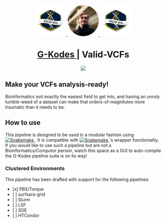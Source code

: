 <div align="center">
    <a href="/resources/assets/Valid-VCFs.png">
        <img height="100" src="./resources/assets/Valid-VCFs.png" />
    </a>
    <a href="https://github.com/G-kodes/">
        <img height="100" src="./resources/assets/G-Kodes.png" alt="G-Kodes Profile" />
    </a>
    <!-- <img src="https://img.icons8.com/nolan/64/forward.png"/> -->
    <a href="/resources/assets/Valid-VCFs.png">
        <img height="100" src="./resources/assets/Valid-VCFs.png" />
    </a>
</div>
<div align="center">
    <h1>
        <a href="https://github.com/G-Kodes">
            G-Kodes
        </a>
        | Valid-VCFs
    </h1>
</div>
<div align="center">
    <img src="https://github.com/G-kodes/Valid-VCFs/actions/workflows/test.yaml/badge.svg" />
</div>

<div align="left">
    <h2>
        Make your VCFs analysis-ready!
    </h2>
    <p>
        Bioinformatics isnt exactly the easiest field to get into,
        and having an unruly tumble-weed of a dataset can make that
        orders-of-magnitutes more traumatic than it needs to be.
    </p>
</div>



<div align="left">
    <h2>How to use</h2>
    <p>
        This pipeline is designed to be used in a modular fashion using 
        <a href="https://snakemake.readthedocs.io">
            <img src="https://img.shields.io/badge/snakemake-≥6.0.0-brightgreen.svg?style=flat-square" alt="Snakemake"/>
        </a>. It is compatible with 
        <a href="https://snakemake.readthedocs.io">
            <img src="https://img.shields.io/badge/snakemake-≥6.0.0-brightgreen.svg?style=flat-square" alt="Snakemake"/>
        </a>'s wrapper functionality. If you would like to use such a pipeline but are not a Bioinformatics/Computor person, watch this space as a GUI to auto-compile the G-Kodes pipeline suite is on its way!
    </p>
    <h3>Clustered Environments</h3>
    <p>
        This pipeline has been drafted with support for the following pipelines:
    </p>
    <ul>
        <li>
            [x] PBS/Torque
        </li>
        <li>
            [ ] surfsara-grid
        </li>
        <li>
            [ ] Slurm
        </li>
        <li>
            [ ] LSF
        </li>
        <li>
            [ ] SGE
        </li>
        <li>
            [ ] HTCondor
        </li>
    </ul>
</div>

